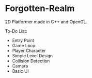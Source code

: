 # Forgotten-Realm

2D Platformer made in C++ and OpenGL.

To-Do List:
- Entry Point
- Game Loop
- Player Character
- Simple Level Design
- Collision Detection
- Camera
- Basic UI

